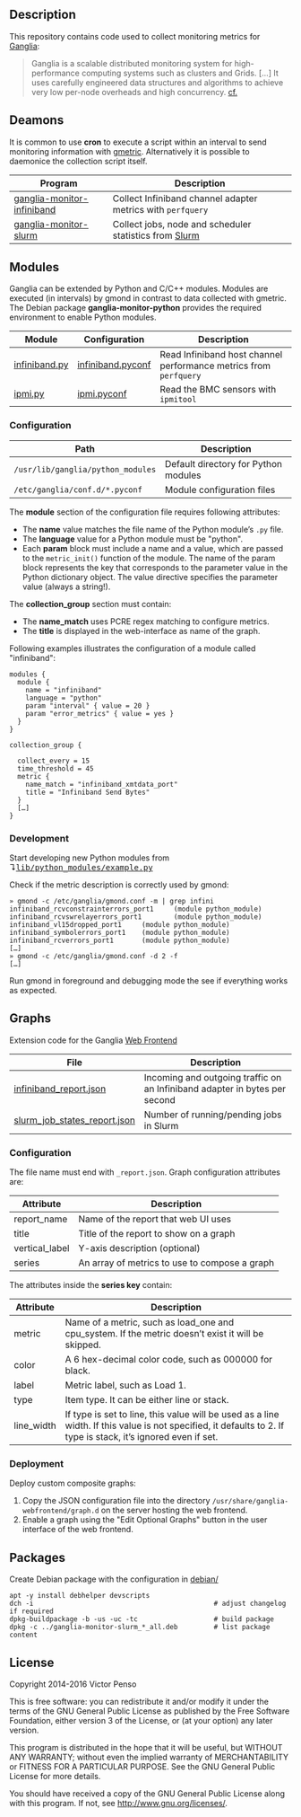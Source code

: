 ## Description

This repository contains code used to collect monitoring metrics for [Ganglia](https://github.com/ganglia):

> Ganglia is a scalable distributed monitoring system for high-performance computing systems such as clusters and Grids. […] It uses carefully engineered data structures and algorithms to achieve very low per-node overheads and high concurrency. [cf.](http://ganglia.info/)

## Deamons

It is common to use **cron** to execute a script within an interval to send monitoring information with [gmetric](docs/gmetric.md). Alternatively it is possible to daemonice the collection script itself.

Program | Description
--------|---------------------
[ganglia-monitor-infiniband](bin/ganglia-monitor-infiniband) | Collect Infiniband channel adapter metrics with `perfquery`  
[ganglia-monitor-slurm](bin/ganglia-monitor-slurm) | Collect jobs, node and scheduler statistics from [Slurm](https://github.com/SchedMD/slurm) 

## Modules

Ganglia can be extended by Python and C/C++ modules. Modules are executed (in intervals) by gmond in contrast to data collected with gmetric. The Debian package **ganglia-monitor-python** provides the required environment to enable Python modules.

Module | Configuration  | Description
-------|----------------|--------------
[infiniband.py](lib/python_modules/infiniband.py) | [infiniband.pyconf](etc/conf.d/infiniband.pyconf) | Read Infiniband host channel performance metrics from `perfquery`
[ipmi.py](lib/python_modules/infiniband.py) | [ipmi.pyconf](etc/conf.d/ipmi.pyconf) | Read the BMC sensors with `ipmitool`

### Configuration

Path | Description
-----|----------------------
`/usr/lib/ganglia/python_modules` | Default directory for Python modules
`/etc/ganglia/conf.d/*.pyconf` | Module configuration files

The **module** section of the configuration file requires following attributes:

- The **name** value matches the file name of the Python module’s `.py` file.
- The **language** value for a Python module must be "python".
- Each **param** block must include a name and a value, which are passed to the `metric_init()` function of the module. The name of the param block represents the key that corresponds to the parameter value in the Python dictionary object. The value directive specifies the parameter value (always a string!).

The **collection_group** section must contain:

- The **name_match** uses PCRE regex matching to configure metrics.
- The **title** is displayed in the web-interface as name of the graph.

Following examples illustrates the configuration of a module called "infiniband":

~~~
modules {
  module {
    name = "infiniband"
    language = "python"
    param "interval" { value = 20 }
    param "error_metrics" { value = yes }
  }
}

collection_group {

  collect_every = 15
  time_threshold = 45
  metric { 
    name_match = "infiniband_xmtdata_port" 
    title = "Infiniband Send Bytes"
  }
  […]
}
~~~

### Development

Start developing new Python modules from ↴<tt>[lib/python_modules/example.py](lib/python_modules/example.py)</tt>

Check if the metric description is correctly used by gmond:

    » gmond -c /etc/ganglia/gmond.conf -m | grep infini
    infiniband_rcvconstrainterrors_port1     (module python_module)
    infiniband_rcvswrelayerrors_port1        (module python_module)
    infiniband_vl15dropped_port1     (module python_module)
    infiniband_symbolerrors_port1    (module python_module)
    infiniband_rcverrors_port1       (module python_module)
    […]
    » gmond -c /etc/ganglia/gmond.conf -d 2 -f
    […]

Run gmond in foreground and debugging mode the see if everything works as expected.

## Graphs

Extension code for the Ganglia [Web Frontend](https://github.com/ganglia/ganglia-web)

File | Description
-----|--------------------
[infiniband_report.json](etc/graph.d/infiniband_report.json) | Incoming and outgoing traffic on an Infiniband adapter in bytes per second
[slurm_job_states_report.json](etc/graph.d/slurm_job_states_report.json) | Number of running/pending jobs in Slurm 

### Configuration

The file name must end with `_report.json`. Graph configuration attributes are:

Attribute       | Description
----------------|-----------------------------
report_name     | Name of the report that web UI uses
title           | Title of the report to show on a graph
vertical_label  | Y-axis description (optional)
series          | An array of metrics to use to compose a graph

The attributes inside the **series key** contain:

Attribute       | Description
----------------|-----------------------------
metric          | Name of a metric, such as load_one and cpu_system. If the metric doesn’t exist it will be skipped.
color           | A 6 hex-decimal color code, such as 000000 for black.
label           | Metric label, such as Load 1.
type            | Item type. It can be either line or stack.
line_width      | If type is set to line, this value will be used as a line width. If this value is not specified, it defaults to 2. If type is stack, it’s ignored even if set. 

### Deployment 

Deploy custom composite graphs:

1. Copy the JSON configuration file into the directory `/usr/share/ganglia-webfrontend/graph.d` on the server hosting the web frontend.
2. Enable a graph using the "Edit Optional Graphs" button in the user interface of the web frontend.

## Packages

Create Debian package with the configuration in [debian/](debian/)

```
apt -y install debhelper devscripts
dch -i                                             # adjust changelog if required
dpkg-buildpackage -b -us -uc -tc                   # build package
dpkg -c ../ganglia-monitor-slurm_*_all.deb         # list package content
```


## License

Copyright 2014-2016 Victor Penso

This is free software: you can redistribute it and/or modify it under the terms of the GNU General Public License as published by the Free Software Foundation, either version 3 of the License, or (at your option) any later version.

This program is distributed in the hope that it will be useful, but WITHOUT ANY WARRANTY; without even the implied warranty of MERCHANTABILITY or FITNESS FOR A PARTICULAR PURPOSE. See the GNU General Public License for more details.

You should have received a copy of the GNU General Public License along with this program. If not, see http://www.gnu.org/licenses/.

